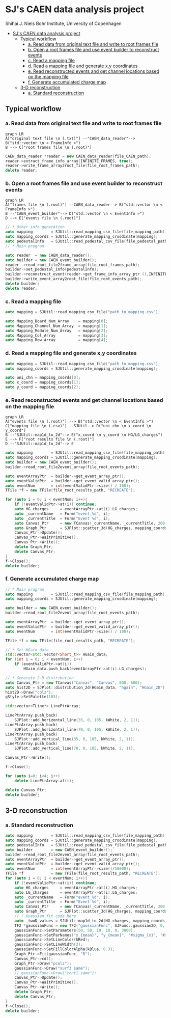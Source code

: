 # SJ's CAEN data analysis project

Shihai J.
Niels Bohr Institute, University of Copenhagen

- [SJ's CAEN data analysis project](#sjs-caen-data-analysis-project)
  - [Typical workflow](#typical-workflow)
    - [a. Read data from original text file and write to root frames file](#a-read-data-from-original-text-file-and-write-to-root-frames-file)
    - [b. Open a root frames file and use event builder to reconstruct events](#b-open-a-root-frames-file-and-use-event-builder-to-reconstruct-events)
    - [c. Read a mapping file](#c-read-a-mapping-file)
    - [d. Read a mapping file and generate x,y coordinates](#d-read-a-mapping-file-and-generate-xy-coordinates)
    - [e. Read reconstructed events and get channel locations based on the mapping file](#e-read-reconstructed-events-and-get-channel-locations-based-on-the-mapping-file)
    - [f. Generate accumulated charge map](#f-generate-accumulated-charge-map)
  - [3-D reconstruction](#3-d-reconstruction)
    - [a. Standard reconstruction](#a-standard-reconstruction)


## Typical workflow

### a. Read data from original text file and write to root frames file

```mermaid
graph LR
A["original text file \n (.txt)"] --"CAEN_data_reader"--> B("std::vector \n < FrameInfo >")
B --> C["root frames file \n (.root)"]
```

```cpp
CAEN_data_reader *reader = new CAEN_data_reader(file_CAEN_path);
reader->extract_frame_info_array(INFINITE_FRAMES, true);
reader->write_frame_array2root_file(file_root_frames_path);
delete reader;
```

### b. Open a root frames file and use event builder to reconstruct events

```mermaid
graph LR
A["frames file \n (.root)"] --CAEN_data_reader--> B("std::vector \n < FrameInfo >")
B --"CAEN_event_builder"--> D("std::vector \n < EventInfo >")
D --> E["events file \n (.root)"]
```

```cpp
// * Other info generation
auto mapping        = SJUtil::read_mapping_csv_file(file_mapping_path);
auto mapping_coords = SJUtil::generate_mapping_croodinate(mapping);
auto pedestalInfo   = SJUtil::read_pedestal_csv_file(file_pedestal_path);
// * Main program

auto reader  = new CAEN_data_reader();
auto builder = new CAEN_event_builder();
reader ->read_root_file2frame_array(file_root_frames_path);
builder->set_pedestal_info(pedestalInfo);
builder->reconstruct_event(reader->get_frame_info_array_ptr (),INFINITE_FRAMES, true);
builder->write_event_array2root_file(file_root_events_path);
delete builder;
delete reader;
```

### c. Read a mapping file 

```cpp
auto mapping = SJUtil::read_mapping_csv_file("path_to_mapping.csv");

auto Mapping_Board_Num_Array    = mapping[0];
auto Mapping_Channel_Num_Array  = mapping[1];
auto Mapping_Module_Num_Array   = mapping[2];
auto Mapping_Col_Array          = mapping[3];
auto Mapping_Row_Array          = mapping[4];
```

### d. Read a mapping file and generate x,y coordinates

```cpp
auto mapping = SJUtil::read_mapping_csv_file("path_to_mapping.csv");
auto mapping_coords = SJUtil::generate_mapping_croodinate(mapping);

auto uni_chn = mapping_coords[0];
auto x_coord = mapping_coords[1];
auto y_coord = mapping_coords[2];
```

### e. Read reconstructed events and get channel locations based on the mapping file

```mermaid
graph LR
A["events file \n (.root)"] --> B("std::vector \n < EventInfo >")
C["mapping file \n (.csv)"] --SJUtil--> D("uni_chn \n x_coord \n y_coord")
B --"SJUtil::map1d_to_2d"--> E("x_coord \n y_coord \n HG/LG_charges")
E --> F["root results file \n (.root)"]
D --"SJUtil::map1d_to_2d"--> E
```

```cpp
auto mapping        = SJUtil::read_mapping_csv_file(file_mapping_path);
auto mapping_coords = SJUtil::generate_mapping_croodinate(mapping);
auto builder = new CAEN_event_builder();
builder->read_root_file2event_array(file_root_events_path);

auto eventArrayPtr  = builder->get_event_array_ptr();
auto eventValidPtr  = builder->get_event_valid_array_ptr();
auto eventNum       = int(eventValidPtr->size() / 100);
TFile *f = new TFile(file_root_results_path, "RECREATE");

for (auto i = 0; i < eventNum; i++){
    if (!eventValidPtr->at(i)) continue;
    auto HG_charges     = eventArrayPtr->at(i).LG_charges;
    auto _currentName   = Form("event_%d", i);
    auto _currentTitle  = Form("Event %d", i);
    auto Canvas_Ptr     = new TCanvas(_currentName, _currentTitle, 200,10, 700, 500);
    auto Graph_Ptr      = SJPlot::scatter_3d(HG_charges, mapping_coords,_currentName, _currentTitle);
    Canvas_Ptr->Update();
    Canvas_Ptr->WaitPrimitive();
    Canvas_Ptr->Write();
    delete Graph_Ptr;
    delete Canvas_Ptr;
}
f->Close();
delete builder;
```

### f. Generate accumulated charge map

```cpp
// * Main program
auto mapping        = SJUtil::read_mapping_csv_file(file_mapping_path);
auto mapping_coords = SJUtil::generate_mapping_croodinate(mapping);

auto builder = new CAEN_event_builder();
builder->read_root_file2event_array(file_root_events_path);

auto eventArrayPtr  = builder->get_event_array_ptr();
auto eventValidPtr  = builder->get_event_valid_array_ptr();
auto eventNum       = int(eventValidPtr->size() / 100);

TFile *f = new TFile(file_root_results_path, "RECREATE");

// * Get HGain data
std::vector<std::vector<Short_t>> HGain_data;
for (int i = 0; i < eventNum; i++)
    if (eventValidPtr->at(i))
        HGain_data.push_back(eventArrayPtr->at(i).LG_charges);

// * Generate 2-D distribution
auto Canvas_Ptr = new TCanvas("Canvas", "Canvas", 800, 600);
auto hist2D = SJPlot::distribution_2d(HGain_data, "hgain", "HGain_2D");
hist2D->Draw("colz");
gStyle->SetPalette(103);

std::vector<TLine*> LinePtrArray;

LinePtrArray.push_back(
    SJPlot::add_horizontal_line(35, 0, 105, kWhite, 2, 1));
LinePtrArray.push_back(
    SJPlot::add_horizontal_line(70, 0, 105, kWhite, 2, 1));
LinePtrArray.push_back(
    SJPlot::add_vertical_line(35, 0, 105, kWhite, 2, 1));
LinePtrArray.push_back(
    SJPlot::add_vertical_line(70, 0, 105, kWhite, 2, 1));

Canvas_Ptr->Write();

f->Close();

for (auto i=0; i<4; i++)
    delete LinePtrArray.at(i);

delete Canvas_Ptr;
delete builder;
```

## 3-D reconstruction

### a. Standard reconstruction

```cpp
auto mapping        = SJUtil::read_mapping_csv_file(file_mapping_path);
auto mapping_coords = SJUtil::generate_mapping_croodinate(mapping);
auto pedestalInfo   = SJUtil::read_pedestal_csv_file(file_pedestal_path);
auto builder        = new CAEN_event_builder();
builder->read_root_file2event_array(file_root_events_path);
auto eventArrayPtr  = builder->get_event_array_ptr();
auto eventValidPtr  = builder->get_event_valid_array_ptr();
auto eventNum       = int(eventArrayPtr->size()/10000);
TFile *f            = new TFile(file_root_results_path, "RECREATE");
for (auto i = 0; i < eventNum; i++){
    if (!eventValidPtr->at(i)) continue;
    auto HG_charges     = eventArrayPtr->at(i).HG_charges;
    auto LG_charges     = eventArrayPtr->at(i).LG_charges;
    auto _currentName   = Form("event_%d", i);
    auto _currentTitle  = Form("Event %d", i);
    auto Canvas_Ptr     = new TCanvas(_currentName, _currentTitle, 200,10,  700, 500);
    auto Graph_Ptr      = SJPlot::scatter_3d(HG_charges, mapping_coords,    _currentName,_currentTitle);
    // ! Guassian fit code here
    auto _twoD_values = SJUtil::map1d_to_2d(HG_charges, mapping_coords);
    TF2 *gaussianFunc = new TF2("gaussianFunc", SJFunc::gaussian2D, 0, 105, 0, 105, 6);
    gaussianFunc->SetParameters(50, 50, 10, 10, 0, 3000);
    gaussianFunc->SetParNames("x_{mean}", "y_{mean}", "#sigma_{x}", "#sigma_{y}", "padastal","N");
    gaussianFunc->SetLineColor(kRed);
    gaussianFunc->SetLineWidth(2);
    gaussianFunc->SetFillColorAlpha(kBlue, 0.3);
    Graph_Ptr->Fit(gaussianFunc, "R");
    Canvas_Ptr->cd();
    Graph_Ptr->Draw("pcolz");
    gaussianFunc->Draw("surf3 same");
    // gaussianFunc->Draw("cont1 same");
    Canvas_Ptr->Update();
    Canvas_Ptr->WaitPrimitive();
    Canvas_Ptr->Write();
    delete Graph_Ptr;
    delete Canvas_Ptr;
}
f->Close();
delete builder;
```
